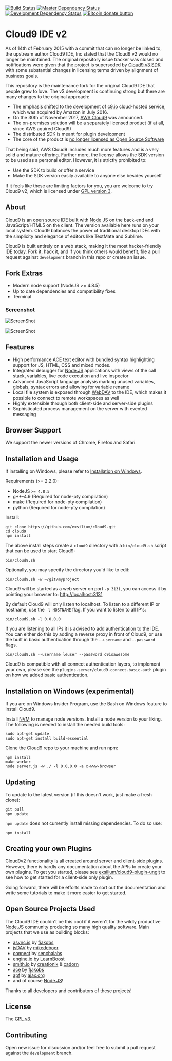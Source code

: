 [![Build Status](https://travis-ci.org/exsilium/cloud9.svg?branch=master)](https://travis-ci.org/exsilium/cloud9)
[![Master Dependency Status](https://beta.gemnasium.com/badges/github.com/exsilium/cloud9.svg)](https://beta.gemnasium.com/projects/github.com/exsilium/cloud9)
[![Development Dependency Status](https://beta.gemnasium.com/badges/bitbucket.org/c9dev/cloud9-development.svg)](https://beta.gemnasium.com/projects/bitbucket.org/c9dev/cloud9-development)
[![Bitcoin donate button](https://img.shields.io/badge/bitcoin-donate-yellow.svg)](https://www.coinbase.com/checkouts/9f4183a5164f2c4bd53d6afc74068ec4 "One-time donation to keep this fork alive")

# Cloud9 IDE v2

As of 14th of February 2015 with a commit that can no longer be linked to, the upstream author Cloud9 IDE, Inc stated that the Cloud9 v2 would no longer be maintained. The original repository issue tracker was closed and notifications were given that the project is superseded by [Cloud9 v3 SDK](https://github.com/c9/core/) with some substantial changes in licensing terms driven by alignment of business goals.

This repository is the maintenance fork for the original Cloud9 IDE that people grew to love. The v3 development is continuing strong but there are many changes to the original approach:

- The emphasis shifted to the development of [c9.io](http://c9.io) cloud-hosted service, which was acquired by Amazon in July 2016.
- On the 30th of November 2017, [AWS Cloud9](https://aws.amazon.com/cloud9/) was announced.
- The on-premises solution will be a separately licensed product (if at all, since AWS aquired Cloud9)
- The distributed SDK is meant for plugin development
- The core of the product is [no longer licensed as Open Source Software](http://cloud9-sdk.readme.io/v0.1/docs/the-licenses-for-cloud9-sdk-and-packages)

That being said, AWS Cloud9 includes much more features and is a very solid and mature offering. Further more, the license allows the SDK version to be used as a personal editor. However, it is strictly prohibited to:

- Use the SDK to build or offer a service
- Make the SDK version easily available to anyone else besides yourself

If it feels like these are limiting factors for you, you are welcome to try Cloud9 v2, which is licensed under [GPL version 3](LICENSE).

## About

Cloud9 is an open source IDE built with [Node.JS] on the back-end and JavaScript/HTML5 on the client. The version available here runs on your local system. Cloud9 balances the power of traditional desktop IDEs with the simplicity and elegance of editors like TextMate and Sublime.

Cloud9 is built entirely on a web stack, making it the most hacker-friendly IDE today. Fork it, hack it, and if you think others would benefit, file a pull request against `development` branch in this repo or create an issue.

## Fork Extras

- Modern node support (NodeJS >= 4.8.5)
- Up to date dependencies and compatibility fixes
- Terminal

### Screenshot

![ScreenShot](doc/screenshot01.png)

![ScreenShot](doc/screenshot02.png)

## Features

  * High performance ACE text editor with bundled syntax highlighting support for JS, HTML, CSS and mixed modes.
  * Integrated debugger for [Node.JS] applications with views of the call stack, variables, live code execution and live inspector
  * Advanced JavaScript language analysis marking unused variables, globals, syntax errors and allowing for variable rename
  * Local file system is exposed through [WebDAV](http://en.wikipedia.org/wiki/WebDAV) to the IDE, which makes it possible to connect to remote workspaces as well
  * Highly extensible through both client-side and server-side plugins
  * Sophisticated process management on the server with evented messaging

## Browser Support

We support the newer versions of Chrome, Firefox and Safari.

## Installation and Usage

If installing on Windows, please refer to [Installation on Windows](#installation-on-windows-experimental).

Requirements (>= 2.2.0):

  * NodeJS `>= 4.8.5`
  * g++-4.9 (Required for node-pty compilation)
  * make (Required for node-pty compilation)
  * python (Required for node-pty compilation)

Install:

    git clone https://github.com/exsilium/cloud9.git
    cd cloud9
    npm install

The above install steps create a `cloud9` directory with a `bin/cloud9.sh`
script that can be used to start Cloud9:

    bin/cloud9.sh

Optionally, you may specify the directory you'd like to edit:

    bin/cloud9.sh -w ~/git/myproject

Cloud9 will be started as a web server on port `-p 3131`, you can access it by
pointing your browser to: [http://localhost:3131](http://localhost:3131)

By default Cloud9 will only listen to localhost.
To listen to a different IP or hostname, use the `-l HOSTNAME` flag.
If you want to listen to all IP's:

    bin/cloud9.sh -l 0.0.0.0

If you are listening to all IPs it is advised to add authentication to the IDE.
You can either do this by adding a reverse proxy in front of Cloud9,
or use the built in basic authentication through the `--username` and `--password` flags.

    bin/cloud9.sh --username leuser --password c9isawesome

Cloud9 is compatible with all connect authentication layers,
to implement your own, please see the `plugins-server/cloud9.connect.basic-auth` plugin
on how we added basic authentication.

## Installation on Windows (experimental)

If you are on Windows Insider Program, use the Bash on Windows feature to install Cloud9.

Install [NVM](https://github.com/creationix/nvm) to manage node versions. Install a node version to your liking. The following is needed to install the needed build tools:

    sudo apt-get update
    sudo apt-get install build-essential

Clone the Cloud9 repo to your machine and run npm:

    npm install
    make worker
    node server.js -w ./ -l 0.0.0.0 -a x-www-browser

## Updating

To update to the latest version (if this doesn't work, just make a fresh clone):

    git pull
    npm update

`npm update` does not currently install missing dependencies. To do so use:

    npm install

## Creating your own Plugins

Cloud9v2 functionality is all created around server and client-side plugins.
However, there is hardly any documentation about the APIs to create your own
plugins. To get you started, please see [exsilium/cloud9-plugin-ungit](https://github.com/exsilium/cloud9-plugin-ungit)
to see how to get started for a client-side only plugin.

Going forward, there will be efforts made to sort out the documentation and
write some tutorials to make it more easier to get started.

## Open Source Projects Used

The Cloud9 IDE couldn't be this cool if it weren't for the wildly productive
[Node.JS] community producing so many high quality software.
Main projects that we use as building blocks:

  * [async.js] by [fjakobs]
  * [jsDAV] by [mikedeboer]
  * [connect] by [senchalabs](http://github.com/senchalabs)
  * [engine.io] by [LearnBoost](http://github.com/LearnBoost)
  * [smith.io](http://github.com/c9/smith.io) by [creationix](http://github.com/creationix) & [cadorn](http://github.com/cadorn)
  * [ace](http://github.com/ajaxorg/ace) by [fjakobs]
  * [apf](http://www.ajax.org) by [ajax.org]
  * and of course [Node.JS]!

Thanks to all developers and contributors of these projects!

[fjakobs]: http://github.com/fjakobs
[javruben]: http://github.com/javruben
[mikedeboer]: http://github.com/mikedeboer
[ajax.org]: http://www.ajax.org/
[async.js]: http://github.com/fjakobs/async.js
[jsDAV]: http://github.com/mikedeboer/jsdav
[connect]: http://github.com/senchalabs/connect
[engine.io]: http://github.com/LearnBoost/engine.io
[requireJS]: http://requirejs.org/
[Node.JS]: http://nodejs.org/

## License

The [GPL v3](LICENSE).

## Contributing

Open new issue for discussion and/or feel free to submit a pull request against the `development` branch.
